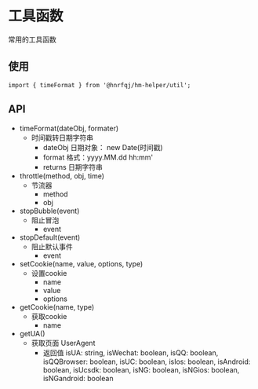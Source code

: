 # 工具函数
常用的工具函数

## 使用
```base
import { timeFormat } from '@hnrfqj/hm-helper/util';
```

## API
* timeFormat(dateObj, formater)
  * 时间戳转日期字符串
    * dateObj 日期对象： new Date(时间戳)
    * format 格式：yyyy.MM.dd hh:mm'
    * returns 日期字符串
* throttle(method, obj, time)
  * 节流器
    * method
    * obj
* stopBubble(event)
  * 阻止冒泡
    * event
* stopDefault(event)
  * 阻止默认事件
    * event
* setCookie(name, value, options, type)
  * 设置cookie
    * name
    * value
    * options
* getCookie(name, type)
  * 获取cookie
    * name
* getUA()
  * 获取页面 UserAgent
    * 返回值   isUA: string, isWechat: boolean, isQQ: boolean, isQQBrowser: boolean, isUC: boolean, isIos: boolean, isAndroid: boolean, isUcsdk: boolean, isNG: boolean, isNGios: boolean, isNGandroid: boolean




